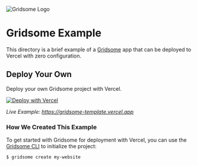 ![Gridsome Logo](https://github.com/khulnasoft/devship/blob/main/packages/frameworks/logos/gridsome.svg)

# Gridsome Example

This directory is a brief example of a [Gridsome](https://gridsome.org/) app that can be deployed to Vercel with zero configuration.

## Deploy Your Own

Deploy your own Gridsome project with Vercel.

[![Deploy with Vercel](https://vercel.com/button)](https://vercel.com/new/clone?repository-url=https://github.com/khulnasoft/devship/tree/main/examples/gridsome&template=gridsome)

_Live Example: https://gridsome-template.vercel.app_

### How We Created This Example

To get started with Gridsome for deployment with Vercel, you can use the [Gridsome CLI](https://gridsome.org/docs/gridsome-cli/) to initialize the project:

```shell
$ gridsome create my-website
```
